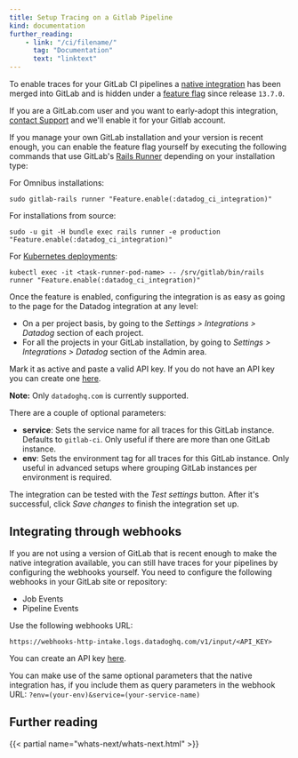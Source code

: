 ```yaml
---
title: Setup Tracing on a Gitlab Pipeline
kind: documentation
further_reading:
    - link: "/ci/filename/"
      tag: "Documentation"
      text: "linktext"
---
```



To enable traces for your GitLab CI pipelines a [native integration][1] has been merged into GitLab and is hidden under a [feature flag][2] since release `13.7.0`.

If you are a GitLab.com user and you want to early-adopt this integration, [contact Support][3] and we'll enable it for your Gitlab account.

If you manage your own GitLab installation and your version is recent enough, you can enable the feature flag yourself by executing the following commands that use GitLab's [Rails Runner][4] depending on your installation type:

For Omnibus installations:
```
sudo gitlab-rails runner "Feature.enable(:datadog_ci_integration)"
```
For installations from source:
```
sudo -u git -H bundle exec rails runner -e production "Feature.enable(:datadog_ci_integration)"
```
For [Kubernetes deployments][5]:
```
kubectl exec -it <task-runner-pod-name> -- /srv/gitlab/bin/rails runner "Feature.enable(:datadog_ci_integration)"
```

Once the feature is enabled, configuring the integration is as easy as going to the page for the Datadog integration at any level:
- On a per project basis, by going to the *Settings > Integrations > Datadog* section of each project.
- For all the projects in your GitLab installation, by going to *Settings > Integrations > Datadog* section of the Admin area.

Mark it as active and paste a valid API key. If you do not have an API key you can create one [here][6].

__Note:__ Only `datadoghq.com` is currently supported.

There are a couple of optional parameters:
- __service__: Sets the service name for all traces for this GitLab instance. Defaults to `gitlab-ci`. Only useful if there are more than one GitLab instance.
- __env__: Sets the environment tag for all traces for this GitLab instance. Only useful in advanced setups where grouping GitLab instances per environment is required.

The integration can be tested with the *Test settings* button. After it's successful, click *Save changes* to finish the integration set up.


## Integrating through webhooks

If you are not using a version of GitLab that is recent enough to make the native integration available, you can still have traces for your pipelines by configuring the webhooks yourself. You need to configure the following webhooks in your GitLab site or repository:
- Job Events
- Pipeline Events

Use the following webhooks URL:
```
https://webhooks-http-intake.logs.datadoghq.com/v1/input/<API_KEY>
```
You can create an API key [here][6].

You can make use of the same optional parameters that the native integration has, if you include them as query parameters in the webhook URL: `?env=(your-env)&service=(your-service-name)`

## Further reading

{{< partial name="whats-next/whats-next.html" >}}

[1]: https://gitlab.com/gitlab-org/gitlab/-/merge_requests/46564
[2]: https://docs.gitlab.com/ee/administration/feature_flags.html
[3]: /help/
[4]: https://docs.gitlab.com/ee/administration/operations/rails_console.html#using-the-rails-runner
[5]: https://docs.gitlab.com/ee/administration/troubleshooting/kubernetes_cheat_sheet.html#gitlab-specific-kubernetes-information
[6]: https://app.datadoghq.com/account/settings#api
